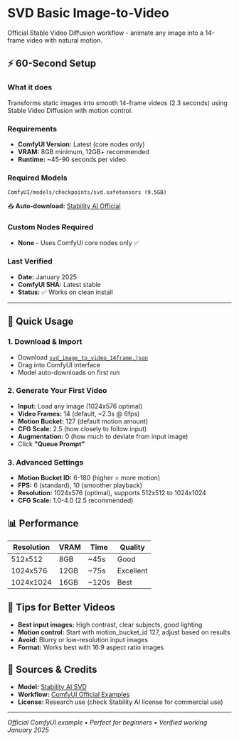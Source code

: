 # SVD Basic Image-to-Video

Official Stable Video Diffusion workflow - animate any image into a 14-frame video with natural motion.

## ⚡ 60-Second Setup

### What it does
Transforms static images into smooth 14-frame videos (2.3 seconds) using Stable Video Diffusion with motion control.

### Requirements
- **ComfyUI Version:** Latest (core nodes only)
- **VRAM:** 8GB minimum, 12GB+ recommended
- **Runtime:** ~45-90 seconds per video

### Required Models
```
ComfyUI/models/checkpoints/svd.safetensors (9.5GB)
```
📥 **Auto-download:** [Stability AI Official](https://huggingface.co/stabilityai/stable-video-diffusion-img2vid-xt) 

### Custom Nodes Required
- **None** - Uses ComfyUI core nodes only ✅

### Last Verified
- **Date:** January 2025
- **ComfyUI SHA:** Latest stable  
- **Status:** ✅ Works on clean install

---

## 🚀 Quick Usage

### 1. Download & Import
- Download [`svd_image_to_video_14frame.json`](svd_image_to_video_14frame.json)
- Drag into ComfyUI interface
- Model auto-downloads on first run

### 2. Generate Your First Video
- **Input:** Load any image (1024x576 optimal)
- **Video Frames:** 14 (default, ~2.3s @ 6fps)
- **Motion Bucket:** 127 (default motion amount)
- **CFG Scale:** 2.5 (how closely to follow input)
- **Augmentation:** 0 (how much to deviate from input image)
- Click **"Queue Prompt"**

### 3. Advanced Settings
- **Motion Bucket ID:** 6-180 (higher = more motion)
- **FPS:** 6 (standard), 10 (smoother playback)
- **Resolution:** 1024x576 (optimal), supports 512x512 to 1024x1024
- **CFG Scale:** 1.0-4.0 (2.5 recommended)

## 📊 Performance

| Resolution | VRAM | Time | Quality |
|------------|------|------|---------|
| 512x512 | 8GB | ~45s | Good |
| 1024x576 | 12GB | ~75s | Excellent |
| 1024x1024 | 16GB | ~120s | Best |

## 🎯 Tips for Better Videos

- **Best input images:** High contrast, clear subjects, good lighting
- **Motion control:** Start with motion_bucket_id 127, adjust based on results
- **Avoid:** Blurry or low-resolution input images
- **Format:** Works best with 16:9 aspect ratio images

## 🔗 Sources & Credits
- **Model:** [Stability AI SVD](https://huggingface.co/stabilityai/stable-video-diffusion-img2vid-xt)
- **Workflow:** [ComfyUI Official Examples](https://comfyanonymous.github.io/ComfyUI_examples/video/)
- **License:** Research use (check Stability AI license for commercial use)

---
*Official ComfyUI example • Perfect for beginners • Verified working January 2025*
